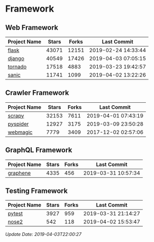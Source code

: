 # Framework

## Web Framework

| Project Name | Stars | Forks | Last Commit |
| ------------ | ----- | ----- | ----------- |
| [flask](https://github.com/pallets/flask) | 43071 | 12151 | 2019-02-24 14:33:44 |
| [django](https://github.com/django/django) | 40549 | 17426 | 2019-04-03 07:05:15 |
| [tornado](https://github.com/tornadoweb/tornado) | 17518 | 4883 | 2019-03-23 19:42:57 |
| [sanic](https://github.com/huge-success/sanic) | 11741 | 1099 | 2019-04-02 13:22:26 |

## Crawler Framework

| Project Name | Stars | Forks | Last Commit |
| ------------ | ----- | ----- | ----------- |
| [scrapy](https://github.com/scrapy/scrapy) | 32153 | 7611 | 2019-04-01 07:43:19 |
| [pyspider](https://github.com/binux/pyspider) | 12927 | 3175 | 2019-03-09 23:50:28 |
| [webmagic](https://github.com/code4craft/webmagic) | 7779 | 3409 | 2017-12-02 02:57:06 |

## GraphQL Framework

| Project Name | Stars | Forks | Last Commit |
| ------------ | ----- | ----- | ----------- |
| [graphene](https://github.com/graphql-python/graphene) | 4335 | 456 | 2019-03-31 10:57:34 |

## Testing Framework

| Project Name | Stars | Forks | Last Commit |
| ------------ | ----- | ----- | ----------- |
| [pytest](https://github.com/pytest-dev/pytest) | 3927 | 959 | 2019-03-31 21:14:27 |
| [nose2](https://github.com/nose-devs/nose2) | 542 | 118 | 2019-04-02 15:53:47 |

*Update Date: 2019-04-03T22:00:27*